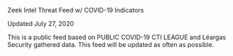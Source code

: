 Zeek Intel Threat Feed w/ COVID-19 Indicators

Updated July 27, 2020

This is a public feed based on PUBLIC COVID-19 CTI LEAGUE and Léargas Security gathered data. This feed will be updated as often as possible.
